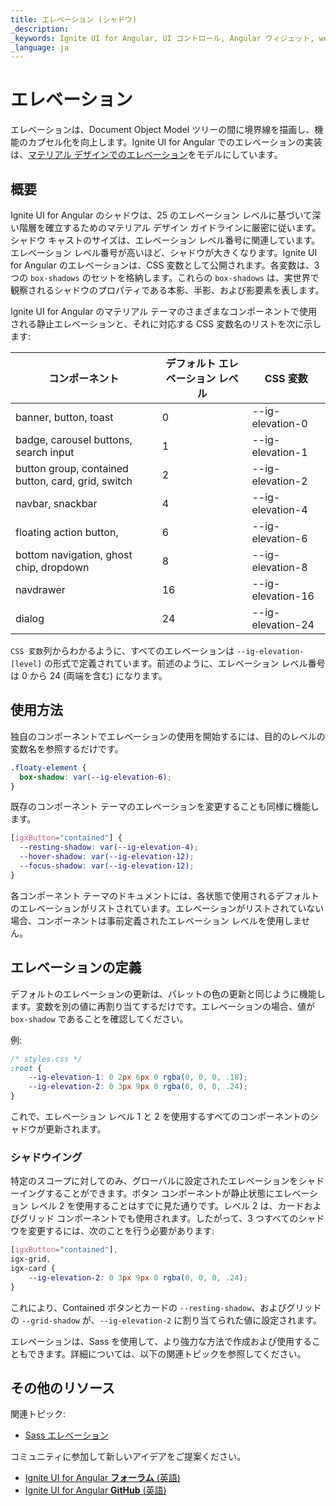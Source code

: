 ```yaml
---
title: エレベーション (シャドウ)
_description:
_keywords: Ignite UI for Angular, UI コントロール, Angular ウィジェット, web ウィジェット, UI ウィジェット, Angular, ネイティブ Angular コンポーネント スイート, ネイティブ Angular コントロール, ネイティブ Angular コンポーネント ライブラリ
_language: ja
---
```


# エレベーション

<p class="highlight">

エレベーションは、Document Object Model ツリーの間に境界線を描画し、機能のカプセル化を向上します。Ignite UI for Angular でのエレベーションの実装は、[マテリアル デザインでのエレベーション](https://material.io/design/environment/elevation.html#elevation-in-material-design)をモデルにしています。</p>
<div class="divider"></div>

## 概要

Ignite UI for Angular のシャドウは、25 のエレベーション レベルに基づいて深い階層を確立するためのマテリアル デザイン ガイドラインに厳密に従います。シャドウ キャストのサイズは、エレベーション レベル番号に関連しています。エレベーション レベル番号が高いほど、シャドウが大きくなります。Ignite UI for Angular のエレベーションは、CSS 変数として公開されます。各変数は、3 つの `box-shadows` のセットを格納します。これらの `box-shadows` は、実世界で観察されるシャドウのプロパティである本影、半影、および影要素を表します。

Ignite UI for Angular のマテリアル テーマのさまざまなコンポーネントで使用される静止エレベーションと、それに対応する CSS 変数名のリストを次に示します:

| コンポーネント                                       | デフォルト エレベーション レベル | CSS 変数      |
| ----------------------------------------------- | ----------------------- | ------------------ |
| banner, button, toast                           | 0                       | --ig-elevation-0  |
| badge, carousel buttons, search input           | 1                       | --ig-elevation-1  |
| button group, contained button, card, grid, switch | 2                       | --ig-elevation-2  |
| navbar, snackbar                                | 4                       | --ig-elevation-4  |
| floating action button,                         | 6                       | --ig-elevation-6  |
| bottom navigation, ghost chip, dropdown         | 8                       | --ig-elevation-8  |
| navdrawer                                       | 16                      | --ig-elevation-16 |
| dialog                                          | 24                      | --ig-elevation-24 |

`CSS 変数`列からわかるように、すべてのエレベーションは `--ig-elevation-[level]` の形式で定義されています。前述のように、エレベーション レベル番号は 0 から 24 (両端を含む) になります。

## 使用方法

独自のコンポーネントでエレベーションの使用を開始するには、目的のレベルの変数名を参照するだけです。

```css
.floaty-element {
  box-shadow: var(--ig-elevation-6);
}
```

既存のコンポーネント テーマのエレベーションを変更することも同様に機能します。

```css
[igxButton="contained"] {
  --resting-shadow: var(--ig-elevation-4);
  --hover-shadow: var(--ig-elevation-12);
  --focus-shadow: var(--ig-elevation-12);
}
```

各コンポーネント テーマのドキュメントには、各状態で使用されるデフォルトのエレベーションがリストされています。エレベーションがリストされていない場合、コンポーネントは事前定義されたエレベーション レベルを使用しません。

## エレベーションの定義

デフォルトのエレベーションの更新は、パレットの色の更新と同じように機能します。変数を別の値に再割り当てするだけです。エレベーションの場合、値が `box-shadow` であることを確認してください。

例:

```css
/* styles.css */
:root {
    --ig-elevation-1: 0 2px 6px 0 rgba(0, 0, 0, .18);
    --ig-elevation-2: 0 3px 9px 0 rgba(0, 0, 0, .24);
}
```

これで、エレベーション レベル 1 と 2 を使用するすべてのコンポーネントのシャドウが更新されます。

### シャドウイング
特定のスコープに対してのみ、グローバルに設定されたエレベーションをシャドーイングすることができます。ボタン コンポーネントが静止状態にエレベーション レベル 2 を使用することはすでに見た通りです。レベル 2 は、カードおよびグリッド コンポーネントでも使用されます。したがって、3 つすべてのシャドウを変更するには、次のことを行う必要があります:

```css
[igxButton="contained"],
igx-grid,
igx-card {
    --ig-elevation-2: 0 3px 9px 0 rgba(0, 0, 0, .24);
}
```
これにより、Contained ボタンとカードの `--resting-shadow`、およびグリッドの `--grid-shadow` が、`--ig-elevation-2` に割り当てられた値に設定されます。

エレベーションは、Sass を使用して、より強力な方法で作成および使用することもできます。詳細については、以下の関連トピックを参照してください。

## その他のリソース

関連トピック:

- [Sass エレベーション](./sass/elevations.md)

コミュニティに参加して新しいアイデアをご提案ください。

* [Ignite UI for Angular **フォーラム** (英語)](https://www.infragistics.com/community/forums/f/ignite-ui-for-angular)
* [Ignite UI for Angular **GitHub** (英語)](https://github.com/IgniteUI/igniteui-angular)
